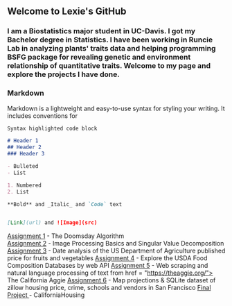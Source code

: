## Welcome to Lexie's GitHub

### I am a Biostatistics major student in UC-Davis. I got my Bachelor degree in Statistics. I have been working in Runcie Lab in analyzing plants' traits data and helping programming BSFG package for revealing genetic and environment relationship of quantitative traits. Welcome to my page and explore the projects I have done.

### Markdown

Markdown is a lightweight and easy-to-use syntax for styling your writing. It includes conventions for

```markdown
Syntax highlighted code block

# Header 1
## Header 2
### Header 3

- Bulleted
- List

1. Numbered
2. List

**Bold** and _Italic_ and `Code` text


[Link](url) and ![Image](src)
```
<a href = "HW1/assignment1.html">Assignment 1</a> - The Doomsday Algorithm <br>
<a href = "HW2/assignment2.html">Assignment 2</a> - Image Processing Basics and Singular Value Decomposition
<a href = "HW3/assignment3.html">Assignment 3</a> - Date analysis of the US Department of Agriculture published price for fruits and vegetables
<a href = "HW4/assignment4.html">Assignment 4</a> - Explore the USDA Food Composition Databases by web API
<a href = "HW5/assignment5.html">Assignment 5</a> - Web scraping and natural language processing of text from <a> href = "https://theaggie.org/"> The California Aggie</a>
<a href = "HW6/assignment6.html">Assignment 6</a> - Map projections & SQLite dataset of zillow housing price, crime, schools and vendors in San Francisco
<a href = "https://theaggie.org/">Final Project </a> - CaliforniaHousing



